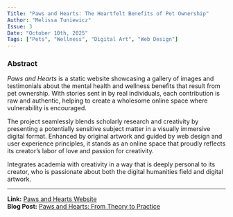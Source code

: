 ```yaml
---
Title: "Paws and Hearts: The Heartfelt Benefits of Pet Ownership"
Author: "Melissa Tuniewicz"
Issue: 3
Date: "October 10th, 2025"
Tags: ["Pets", "Wellness", "Digital Art", "Web Design"]
---
```


### Abstract
*Paws and Hearts* is a static website showcasing a gallery of images and testimonials about the mental health and wellness benefits that result from pet ownership. With stories sent in by real individuals, each contribution is raw and authentic, helping to create a wholesome online space where vulnerability is encouraged.  

The project seamlessly blends scholarly research and creativity by presenting a potentially sensitive subject matter in a visually immersive digital format. Enhanced by original artwork and guided by web design and user experience principles, it stands as an online space that proudly reflects its creator’s labor of love and passion for creativity.  

Integrates academia with creativity in a way that is deeply personal to its creator, who is passionate about both the digital humanities field and digital artwork.  

---

**Link:** [Paws and Hearts Website](https://paws-and-hearts.neocities.org/_site/)  
**Blog Post:** [Paws and Hearts: From Theory to Practice](https://melissatuniewicz2.wixsite.com/melissa-tuniewicz1/post/paws-and-hearts-from-theory-to-practice)
